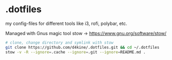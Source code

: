 # .dotfiles
my config-files for different tools like i3, rofi, polybar, etc.

Managed with Gnus magic tool stow -> https://www.gnu.org/software/stow/

```sh
# clone, change directory and symlink with stow
git clone https://github.com/d4kine/.dotfiles.git && cd ~/.dotfiles
stow -v -R --ignore=.cache --ignore=.git --ignore=README.md .
```
